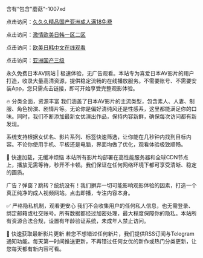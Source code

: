 含有“包含"蘑菇"-1007xd

点击访问：<a href="https://heiliaozj3tjd.pages.dev/">久久久精品国产亚洲成人满18免费</a>

点击访问：<a href="https://heiliaoe8ajia.pages.dev/">激情欧美日韩一区二区</a>

点击访问：<a href="https://heiliaoow5kzm.pages.dev/">欧美日韩中文在线观看</a>

点击访问：<a href="https://heiliaoll4qsx.pages.dev/">亚洲国产三级</a>

永久免费日本AV网站 | 极速体验，无广告观看。本站专为喜爱日本AV影片的用户打造，收录大量高清资源，提供稳定流畅的在线播放服务。不需要账号、不需要安装App，您只需点击链接，即可开始享受完整观影体验。

🔥 分类全面，资源丰富 我们涵盖了日本AV影片的主流类型，包含素人、人妻、制服、角色扮演、剧情片等。无论你是偏好清纯风还是性感系，这里都能满足你的口味。同时，我们不断添加最新女优演出作品，保持内容新鲜，确保每次访问都有新发现。

系统支持根据女优名、影片系列、标签快速筛选，让你能在几秒钟内找到目标内容。不论你使用手机、平板还是电脑，界面均做了优化，观看体验极致顺畅。

🚀 快速加载，无缓冲烦恼 本站所有影片均部署在高性能服务器和全球CDN节点上，播放无需等待，秒开不卡顿。我们保证在任何网络环境下都可享受清晰、稳定的画质。

广告？弹窗？跳转？统统没有！我们摒弃一切可能影响观影体验的因素，打造一个真正纯净的成人视频网站。点击即播，专注内容本身。

✅ 严格隐私机制，观看更安心 我们不会收集用户的任何私人信息，也无需登录、绑定邮箱或社交账号。所有数据都经过加密处理，最大程度保障你的隐私。本站所有资源合法合规，设置有年龄验证系统，未成年人禁止访问。

📅 快速获取最新影片更新 若您不想错过任何新片，我们提供RSS订阅与Telegram通知功能。每天第一时间推送更新，不再错过任何女优的新作或热门分类更新，让您每天都有新内容可看。

<span style="display:none;">[Canonical link]( https://github.com/xd0851/riben14708 ）</span>
